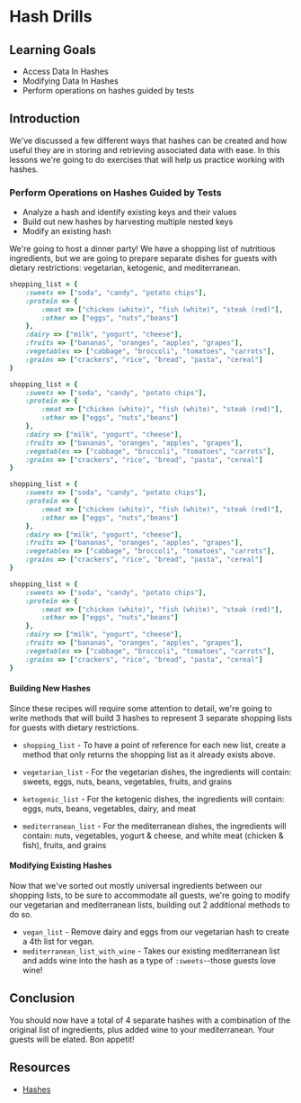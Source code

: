 # Hash Drills

## Learning Goals

- Access Data In Hashes
- Modifying Data In Hashes
- Perform operations on hashes guided by tests

## Introduction

We've discussed a few different ways that hashes can be created and
how useful they are in storing and retrieving associated data with ease.
In this lessons we're going to do exercises that will help us practice
working with hashes.

### Perform Operations on Hashes Guided by Tests

- Analyze a hash and identify existing keys and their values
- Build out new hashes by harvesting multiple nested keys
- Modify an existing hash

We're going to host a dinner party! We have a shopping list of nutritious
ingredients, but we are going to prepare separate dishes for guests with dietary
restrictions: vegetarian, ketogenic, and mediterranean.

```ruby
shopping_list = {
    :sweets => ["soda", "candy", "potato chips"],
    :protein => {
        :meat => ["chicken (white)", "fish (white)", "steak (red)"],
        :other => ["eggs", "nuts","beans"]
    },
    :dairy => ["milk", "yogurt", "cheese"],
    :fruits => ["bananas", "oranges", "apples", "grapes"],
    :vegetables => ["cabbage", "broccoli", "tomatoes", "carrots"],
    :grains => ["crackers", "rice", "bread", "pasta", "cereal"]
}
```

```ruby
shopping_list = {
    :sweets => ["soda", "candy", "potato chips"],
    :protein => {
        :meat => ["chicken (white)", "fish (white)", "steak (red)"],
        :other => ["eggs", "nuts","beans"]
    },
    :dairy => ["milk", "yogurt", "cheese"],
    :fruits => ["bananas", "oranges", "apples", "grapes"],
    :vegetables => ["cabbage", "broccoli", "tomatoes", "carrots"],
    :grains => ["crackers", "rice", "bread", "pasta", "cereal"]
}
```

```ruby
shopping_list = {
    :sweets => ["soda", "candy", "potato chips"],
    :protein => {
        :meat => ["chicken (white)", "fish (white)", "steak (red)"],
        :other => ["eggs", "nuts","beans"]
    },
    :dairy => ["milk", "yogurt", "cheese"],
    :fruits => ["bananas", "oranges", "apples", "grapes"],
    :vegetables => ["cabbage", "broccoli", "tomatoes", "carrots"],
    :grains => ["crackers", "rice", "bread", "pasta", "cereal"]
}
```

```ruby
shopping_list = {
    :sweets => ["soda", "candy", "potato chips"],
    :protein => {
        :meat => ["chicken (white)", "fish (white)", "steak (red)"],
        :other => ["eggs", "nuts","beans"]
    },
    :dairy => ["milk", "yogurt", "cheese"],
    :fruits => ["bananas", "oranges", "apples", "grapes"],
    :vegetables => ["cabbage", "broccoli", "tomatoes", "carrots"],
    :grains => ["crackers", "rice", "bread", "pasta", "cereal"]
}
```

#### Building New Hashes

Since these recipes will require some attention to detail, we're going to write
methods that will build 3 hashes to represent 3 separate shopping lists for
guests with dietary restrictions.

- `shopping_list` - To have a point of reference for each new list, create a
  method that only returns the shopping list as it already exists above.

- `vegetarian_list` - For the vegetarian dishes, the ingredients will contain:
  sweets, eggs, nuts, beans, vegetables, fruits, and grains

* `ketogenic_list` - For the ketogenic dishes, the ingredients will contain:
  eggs, nuts, beans, vegetables, dairy, and meat

* `mediterranean_list` - For the mediterranean dishes, the ingredients will
  contain: nuts, vegetables, yogurt & cheese, and white meat (chicken & fish),
  fruits, and grains

#### Modifying Existing Hashes

Now that we've sorted out mostly universal ingredients between our shopping
lists, to be sure to accommodate all guests, we're going to modify our
vegetarian and mediterranean lists, building out 2 additional methods
to do so.

- `vegan_list` - Remove dairy and eggs from our vegetarian hash to create a 4th
  list for vegan.
- `mediterranean_list_with_wine` - Takes our existing mediterranean list and
  adds wine into the hash as a type of `:sweets`--those guests love wine!

## Conclusion

You should now have a total of 4 separate hashes with a combination of the
original list of ingredients, plus added wine to your mediterranean. Your guests
will be elated. Bon appetit!

## Resources

- [Hashes]

[hashes]: https://ruby-doc.org/core-2.5.1/Hash.html
